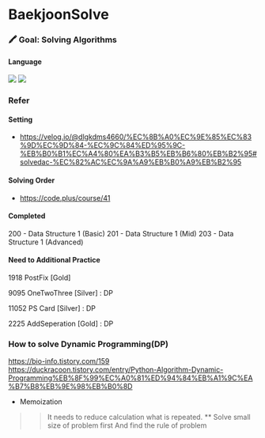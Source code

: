 # BaekjoonSolve
### 🖍 Goal: Solving Algorithms
#### Language
![](https://img.shields.io/badge/Python-14354C?style=for-the-badge&logo=python&logoColor=white) ![](https://img.shields.io/badge/Java-ED8B00?style=for-the-badge&logo=openjdk&logoColor=white)

### Refer
#### Setting
- https://velog.io/@dlgkdms4660/%EC%8B%A0%EC%9E%85%EC%83%9D%EC%9D%84-%EC%9C%84%ED%95%9C-%EB%B0%B1%EC%A4%80%EA%B3%B5%EB%B6%80%EB%B2%95#solvedac-%EC%82%AC%EC%9A%A9%EB%B0%A9%EB%B2%95

#### Solving Order
- https://code.plus/course/41

#### Completed
200 - Data Structure 1 (Basic)
201 - Data Structure 1 (Mid)
203 - Data Structure 1 (Advanced)

#### Need to Additional Practice
1918 PostFix [Gold]

9095 OneTwoThree [Silver] : DP

11052 PS Card [Silver] : DP

2225 AddSeperation [Gold] : DP

### How to solve Dynamic Programming(DP)
https://bio-info.tistory.com/159 
https://duckracoon.tistory.com/entry/Python-Algorithm-Dynamic-Programming%EB%8F%99%EC%A0%81%ED%94%84%EB%A1%9C%EA%B7%B8%EB%9E%98%EB%B0%8D

* Memoization
>> It needs to reduce calculation what is repeated.
** Solve small size of problem first
>> And find the rule of problem
